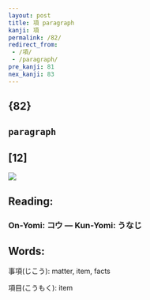 ```yaml
---
layout: post
title: 項 paragraph
kanji: 項
permalink: /82/
redirect_from:
 - /項/
 - /paragraph/
pre_kanji: 81
nex_kanji: 83
---
```


## {82}

## `paragraph`

## [12]

<div class="stroke"><img src="E9A085.png" /></div>

## Reading:

### On-Yomi: コウ &mdash; Kun-Yomi: うなじ

## Words:

事項(じこう): matter, item, facts

項目(こうもく): item
